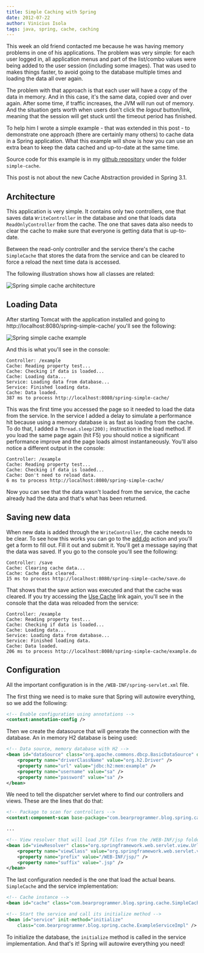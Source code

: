 ```yaml
---
title: Simple Caching with Spring
date: 2012-07-22
author: Vinicius Isola
tags: java, spring, cache, caching
---
```

This week an old friend contacted me because he was having memory problems in one of his applications. The problem was very simple: for each user logged in, all application menus and part of the list/combo values were being added to the user session (including some images). That was used to makes things faster, to avoid going to the database multiple times and loading the data all over again.

The problem with that approach is that each user will have a copy of the data in memory. And in this case, it's the same data, copied over and over again. After some time, if traffic increases, the JVM will run out of memory. And the situation gets worth when users don't click the *logout* button/link, meaning that the session will get stuck until the timeout period has finished.

To help him I wrote a simple example - that was extended in this post - to demonstrate one approach (there are certainly many others) to cache data in a Spring application. What this example will show is how you can use an extra bean to keep the data cached and up-to-date at the same time.

Source code for this example is in my [github repository](https://github.com/visola/bearprogrammer-examples) under the folder `simple-cache`.

This post is not about the new Cache Abstraction provided in Spring 3.1.

<!-- more -->

## Architecture

This application is very simple. It contains only two controllers, one that saves data `WriteController` in the database and one that loads data `ReadOnlyController` from the cache. The one that saves data also needs to clear the cache to make sure that everyone is getting data that is up-to-date.

Between the read-only controller and the service there's the cache `SimpleCache` that stores the data from the service and can be cleared to force a reload the next time data is accessed.

The following illustration shows how all classes are related:

![Spring simple cache architecture](/img/blog/spring-simple-cache-architecture.png)

## Loading Data

After starting Tomcat with the application installed and going to http://localhost:8080/spring-simple-cache/ you'll see the following:

![Spring simple cache example](/img/blog/spring-simple-cache-example.do.png)

And this is what you'll see in the console:

```
Controller: /example
Cache: Reading property test...
Cache: Checking if data is loaded...
Cache: Loading data...
Service: Loading data from database...
Service: Finished loading data.
Cache: Data loaded.
387 ms to process http://localhost:8080/spring-simple-cache/
```

This was the first time you accessed the page so it needed to load the data from the service. In the service I added a delay to simulate a performance hit because using a memory database is as fast as loading from the cache. To do that, I added a `Thread.sleep(200);` instruction in the load method. If you load the same page again (hit F5) you should notice a significant performance improve and the page loads almost instantaneously. You'll also notice a different output in the console:

```
Controller: /example
Cache: Reading property test...
Cache: Checking if data is loaded...
Cache: Don't need to reload data.
6 ms to process http://localhost:8080/spring-simple-cache/
```

Now you can see that the data wasn't loaded from the service, the cache already had the data and that's what has been returned.

## Saving new data

When new data is added through the `WriteController`, the cache needs to be clear. To see how this works you can go to the [add.do](http://localhost:8080/spring-simple-cache/add.do) action and you'll get a form to fill out. Fill it out and submit it. You'll get a message saying that the data was saved. If you go to the console you'll see the following:

```
Controller: /save
Cache: Clearing cache data...
Cache: Cache data cleared.
15 ms to process http://localhost:8080/spring-simple-cache/save.do
```

That shows that the save action was executed and that the cache was cleared. If you try accessing the [Use Cache](http://localhost:8080/spring-simple-cache/example.do?name=test) link again, you'll see in the console that the data was reloaded from the service:

```
Controller: /example
Cache: Reading property test...
Cache: Checking if data is loaded...
Cache: Loading data...
Service: Loading data from database...
Service: Finished loading data.
Cache: Data loaded.
206 ms to process http://localhost:8080/spring-simple-cache/example.do
```

## Configuration

All the important configuration is in the `/WEB-INF/spring-servlet.xml` file.

The first thing we need is to make sure that Spring will autowire everything, so we add the following:

```xml
<!-- Enable configuration using annotations -->
<context:annotation-config />
```

Then we create the datasource that will generate the connection with the database. An in memory H2 database is being used:

```xml
<!-- Data source, memory database with H2 -->
<bean id="dataSource" class="org.apache.commons.dbcp.BasicDataSource" destroy-method="close">
	<property name="driverClassName" value="org.h2.Driver" />
	<property name="url" value="jdbc:h2:mem:example" />
	<property name="username" value="sa" />
	<property name="password" value="sa" />
</bean>
```

We need to tell the dispatcher servlet where to find our controllers and views. These are the lines that do that:

```xml
<!-- Package to scan for controllers -->
<context:component-scan base-package="com.bearprogrammer.blog.spring.cache" />

...

<!-- View resolver that will load JSP files from the /WEB-INF/jsp folder -->
<bean id="viewResolver" class="org.springframework.web.servlet.view.UrlBasedViewResolver">
	<property name="viewClass" value="org.springframework.web.servlet.view.JstlView" />
	<property name="prefix" value="/WEB-INF/jsp/" />
	<property name="suffix" value=".jsp" />
</bean>
```

The last configuration needed is the one that load the actual beans. `SimpleCache` and the service implementation:

```xml
<!-- Cache instance -->
<bean id="cache" class="com.bearprogrammer.blog.spring.cache.SimpleCache" />

<!-- Start the service and call its initialize method -->
<bean id="service" init-method="initialize"
	class="com.bearprogrammer.blog.spring.cache.ExampleServiceImpl" />
```

To initialize the database, the `initialize` method is called in the service implementation. And that's it! Spring will autowire everything you need!
